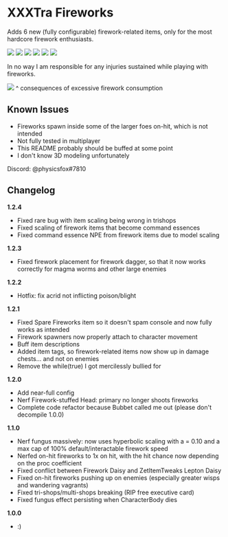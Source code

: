 # XXXTra Fireworks

Adds 6 new (fully configurable) firework-related items, only for the most hardcore firework enthusiasts. 

![](https://cdn.discordapp.com/attachments/980994338190426123/984597321339777024/fireworkdagger.PNG)
![](https://cdn.discordapp.com/attachments/980994338190426123/984600501825982514/fungus.PNG)
![](https://cdn.discordapp.com/attachments/980994338190426123/984597321851502632/fireworkdaisy.PNG)
![](https://cdn.discordapp.com/attachments/980994338190426123/984597322195419176/fireworkhead.PNG)
![](https://cdn.discordapp.com/attachments/980994338190426123/984597322430304276/fireworkbottle.PNG)
![](https://cdn.discordapp.com/attachments/980994338190426123/984597322648412160/fireworkdrones.PNG)

In no way I am responsible for any injuries sustained while playing with fireworks. 

![](https://cdn.discordapp.com/attachments/882390720898551811/983971893189152788/unknown.png)
^ consequences of excessive firework consumption

## Known Issues

* Fireworks spawn inside some of the larger foes on-hit, which is not intended
* Not fully tested in multiplayer
* This README probably should be buffed at some point
* I don't know 3D modeling unfortunately

Discord: @physicsfox#7810 

## Changelog
**1.2.4**
* Fixed rare bug with item scaling being wrong in trishops 
* Fixed scaling of firework items that become command essences
* Fixed command essence NPE from firework items due to model scaling

**1.2.3**
* Fixed firework placement for firework dagger, so that it now works correctly for magma worms and other large enemies

**1.2.2**
* Hotfix: fix acrid not inflicting poison/blight

**1.2.1**
* Fixed Spare Fireworks item so it doesn't spam console and now fully works as intended
* Firework spawners now properly attach to character movement
* Buff item descriptions
* Added item tags, so firework-related items now show up in damage chests... and not on enemies
* Remove the while(true) I got mercilessly bullied for

**1.2.0**
* Add near-full config
* Nerf Firework-stuffed Head: primary no longer shoots fireworks
* Complete code refactor because Bubbet called me out (please don't decompile 1.0.0)

**1.1.0**
* Nerf fungus massively: now uses hyperbolic scaling with a = 0.10 and a max cap of 100% default/interactable firework speed
* Nerfed on-hit fireworks to 1x on hit, with the hit chance now depending on the proc coefficient
* Fixed conflict between Firework Daisy and ZetItemTweaks Lepton Daisy
* Fixed on-hit fireworks pushing up on enemies (especially greater wisps and wandering vagrants)
* Fixed tri-shops/multi-shops breaking (RIP free executive card)
* Fixed fungus effect persisting when CharacterBody dies

**1.0.0**

* :) 
